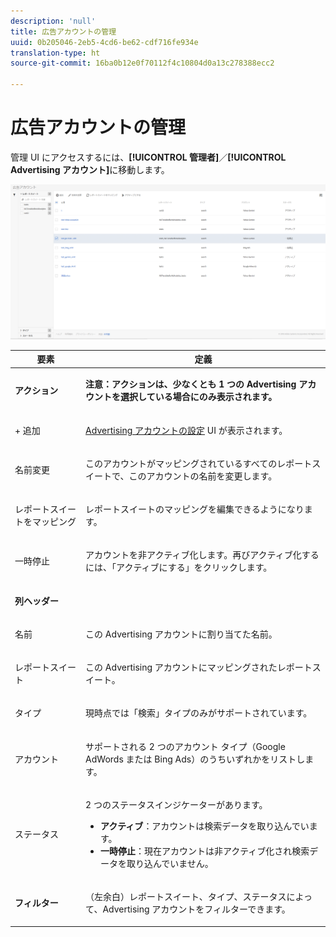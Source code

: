 ```yaml
---
description: 'null'
title: 広告アカウントの管理
uuid: 0b205046-2eb5-4cd6-be62-cdf716fe934e
translation-type: ht
source-git-commit: 16ba0b12e0f70112f4c10804d0a13c278388ecc2

---
```



# 広告アカウントの管理

管理 UI にアクセスするには、**[!UICONTROL 管理者]**／**[!UICONTROL Advertising アカウント]**&#x200B;に移動します。

![](assets/manage_ad_accounts.png)

<table id="table_BE318026CF024E94A885EED86AA7077F"> 
 <thead> 
  <tr> 
   <th colname="col1" class="entry"> 要素 </th> 
   <th colname="col2" class="entry"> 定義 </th> 
  </tr>
 </thead>
 <tbody> 
  <tr> 
   <td colname="col1"> <p><b>アクション</b> </p> </td> 
   <td colname="col2"> <p><b>注意：アクションは、少なくとも 1 つの Advertising アカウントを選択している場合にのみ表示されます。</b> </p> </td> 
  </tr> 
  <tr> 
   <td colname="col1"> <p>+ 追加 </p> </td> 
   <td colname="col2"> <p><a href="/help/integrate/c-advertising-analytics/c-adanalytics-workflow/aa-create-ad-account.md"  >Advertising アカウントの設定</a> UI が表示されます。 </p> </td> 
  </tr> 
  <tr> 
   <td colname="col1"> <p>名前変更 </p> </td> 
   <td colname="col2"> <p>このアカウントがマッピングされているすべてのレポートスイートで、このアカウントの名前を変更します。 </p> </td> 
  </tr> 
  <tr> 
   <td colname="col1"> <p>レポートスイートをマッピング </p> </td> 
   <td colname="col2"> <p>レポートスイートのマッピングを編集できるようになります。 </p> </td> 
  </tr> 
  <tr> 
   <td colname="col1"> <p>一時停止 </p> </td> 
   <td colname="col2"> <p>アカウントを非アクティブ化します。再びアクティブ化するには、「<span class="uicontrol">アクティブにする</span>」をクリックします。 </p> </td> 
  </tr> 
  <tr> 
   <td colname="col1"> <p><b>列ヘッダー</b> </p> </td> 
   <td colname="col2"> </td> 
  </tr> 
  <tr> 
   <td colname="col1"> <p>名前 </p> </td> 
   <td colname="col2"> <p>この Advertising アカウントに割り当てた名前。 </p> </td> 
  </tr> 
  <tr> 
   <td colname="col1"> <p>レポートスイート </p> </td> 
   <td colname="col2"> <p>この Advertising アカウントにマッピングされたレポートスイート。 </p> </td> 
  </tr> 
  <tr> 
   <td colname="col1"> <p>タイプ </p> </td> 
   <td colname="col2"> <p>現時点では「検索」タイプのみがサポートされています。 </p> </td> 
  </tr> 
  <tr> 
   <td colname="col1"> <p>アカウント </p> </td> 
   <td colname="col2"> <p>サポートされる 2 つのアカウント タイプ（Google AdWords または Bing Ads）のうちいずれかをリストします。 </p> </td> 
  </tr> 
  <tr> 
   <td colname="col1"> <p>ステータス </p> </td> 
   <td colname="col2"> <p>2 つのステータスインジケーターがあります。 </p> 
    <ul id="ul_376263DEF6EE44B48564D272D3CBFCBC"> 
     <li id="li_75E329B68B4D4E929E227E717C993082"><b>アクティブ</b>：アカウントは検索データを取り込んでいます。 </li> 
     <li id="li_5E2DF98B22D34437A2A2C93F996C1EA2"><b>一時停止</b>：現在アカウントは非アクティブ化され検索データを取り込んでいません。 </li> 
    </ul> </td> 
  </tr> 
  <tr> 
   <td colname="col1"> <p><b>フィルター</b> </p> </td> 
   <td colname="col2"> <p>（左余白）レポートスイート、タイプ、ステータスによって、Advertising アカウントをフィルターできます。 </p> </td> 
  </tr> 
 </tbody> 
</table>

